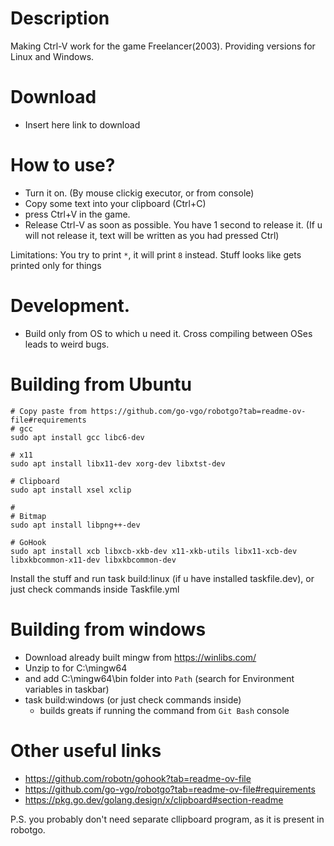 # Description

Making Ctrl-V work for the game Freelancer(2003).
Providing versions for Linux and Windows.

# Download

- Insert here link to download

# How to use?

- Turn it on. (By mouse clickig executor, or from console)
- Copy some text into your clipboard (Ctrl+C)
- press Ctrl+V in the game.
- Release Ctrl-V as soon as possible. You have 1 second to release it. (If u will not release it, text will be written as you had pressed Ctrl)

Limitations:
You try to print `*`, it will print `8` instead. Stuff looks like gets printed only for things

# Development.

- Build only from OS to which u need it. Cross compiling between OSes leads to weird bugs.

# Building from Ubuntu

```
# Copy paste from https://github.com/go-vgo/robotgo?tab=readme-ov-file#requirements
# gcc
sudo apt install gcc libc6-dev

# x11
sudo apt install libx11-dev xorg-dev libxtst-dev

# Clipboard
sudo apt install xsel xclip

#
# Bitmap
sudo apt install libpng++-dev

# GoHook
sudo apt install xcb libxcb-xkb-dev x11-xkb-utils libx11-xcb-dev libxkbcommon-x11-dev libxkbcommon-dev
```

Install the stuff and run task build:linux (if u have installed taskfile.dev), or just check commands inside Taskfile.yml

# Building from windows

- Download already built mingw from https://winlibs.com/
- Unzip to for C:\mingw64
- and add C:\mingw64\bin folder into `Path` (search for Environment variables in taskbar)
- task build:windows (or just check commands inside)
    - builds greats if running the command from `Git Bash` console

# Other useful links

- https://github.com/robotn/gohook?tab=readme-ov-file
- https://github.com/go-vgo/robotgo?tab=readme-ov-file#requirements
- https://pkg.go.dev/golang.design/x/clipboard#section-readme

P.S. you probably don't need separate cllipboard program, as it is present in robotgo.
